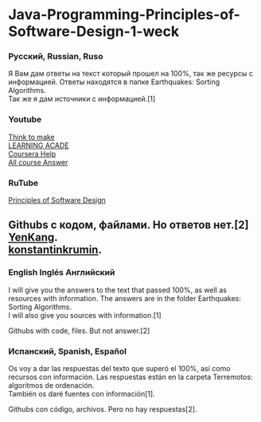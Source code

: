 # Java-Programming-Principles-of-Software-Design-1-weck

### Русский, Russian, Ruso

Я Вам дам ответы на текст который прошел на 100%, так же ресурсы с информацией. Ответы находятся в папке Earthquakes: Sorting Algorithms.\
Так же я дам источники с информацией.[1]
### Youtube 
[Think to make](https://www.youtube.com/live/m2u6lqo8kMg) \
[LEARNING ACADE](https://www.youtube.com/live/ylcdRcPOblw) \
[Coursera Help](https://www.youtube.com/live/apmdbEPrup0) \
[All course Answer](https://www.youtube.com/live/YuFEEhdgozs)

### RuTube
[Principles of Software Design](https://rutube.ru/video/4a773b4df1bdb29af29a860792013ff7/?utm_source=chatgpt.com)

Githubs с кодом, файлами. Но ответов нет.[2] \
[YenKang](https://github.com/YenKang/Java-Programming-Principles-of-Software-Design). \
[konstantinkrumin](https://github.com/konstantinkrumin/Java-Programming-Principles-of-Software-Design/tree/master).
---


### English Inglés Английский

I will give you the answers to the text that passed 100%, as well as resources with information. The answers are in the folder Earthquakes: Sorting Algorithms.\
I will also give you sources with information.[1]

Githubs with code, files. But not answer.[2]


### Испанский, Spanish, Español

Os voy a dar las respuestas del texto que superó el 100%, así como recursos con información. Las respuestas están en la carpeta Terremotos: algoritmos de ordenación.\
También os daré fuentes con información[1].

Githubs con código, archivos. Pero no hay respuestas[2].
